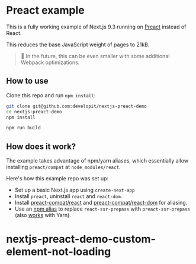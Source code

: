 # Preact example

This is a fully working example of Next.js 9.3 running on [Preact](https://github.com/preactjs/preact) instead of React.

This reduces the base JavaScript weight of pages to 21kB.

> 🔭 In the future, this can be even smaller with some additional Webpack optimizations.

## How to use

Clone this repo and run `npm install`:

```sh
git clone git@github.com:developit/nextjs-preact-demo
cd nextjs-preact-demo
npm install

npm run build
```

## How does it work?

The example takes advantage of npm/yarn aliases, which essentially allow installing `preact/compat` at `node_modules/react`.

Here's how this example repo was set up:

- Set up a basic Next.js app using `create-next-app`
- Install `preact`, uninstall `react` and `react-dom`.
- Install [preact-compat/react](https://github.com/preact-compat/react) and [preact-compat/react-dom](https://github.com/preact-compat/react-dom) for aliasing.
- Use an [npm alias](https://github.com/npm/rfcs/blob/latest/implemented/0001-package-aliases.md#detailed-explanation) to replace `react-ssr-prepass` with `preact-ssr-prepass` (also [works](https://twitter.com/sebmck/status/873958247304232961) with Yarn).
# nextjs-preact-demo-custom-element-not-loading
